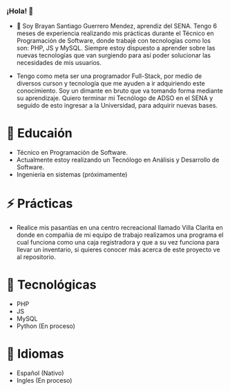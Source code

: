 ### ¡Hola! 👋 

- 🔭 Soy Brayan Santiago Guerrero Mendez, aprendiz del SENA. Tengo 6 meses de experiencia realizando mis prácticas durante el Técnico en Programación de Software, donde trabajé con tecnologías como los son: PHP, JS y MySQL. Siempre estoy dispuesto a aprender sobre las nuevas tecnologías que van surgiendo para así poder solucionar las necesidades de mis usuarios.

- Tengo como meta ser una programador Full-Stack, por medio de diversos curson y tecnología que me ayuden a ir adquiriendo este conocimiento. Soy un dimante en bruto que va tomando forma mediante su aprendizaje. Quiero terminar mi Tecnólogo de ADSO en el SENA y seguido de esto ingresar a la Universidad, para adquirir nuevas bases.

# 🌱 Educaión 
- Técnico en Programación de Software.
- Actualmente estoy realizando un Tecnólogo en Análisis y Desarrollo de Software.
- Ingeniería en sistemas (próximamente) 
 
# ⚡ Prácticas
- Realice mis pasantías en una centro recreacional llamado Villa Clarita en donde en compañia de mi equipo de trabajo realizamos una programa el cual funciona como una caja registradora y que a su vez funciona para llevar un inventario, si quieres conocer más acerca de este proyecto ve al repositorio.

# 🤔 Tecnológicas 
- PHP
- JS
- MySQL
- Python (En proceso)

 # 💬 Idiomas
 - Español (Nativo)
 - Ingles (En proceso)
<!--
**Guerrero-077/Guerrero-077** is a ✨ _special_ ✨ repository because its `README.md` (this file) appears on your GitHub profile.

Here are some ideas to get you started:




- 👯 I’m looking to collaborate on ...

- 📫 How to reach me: ...
- 😄 Pronouns: ...

-->
